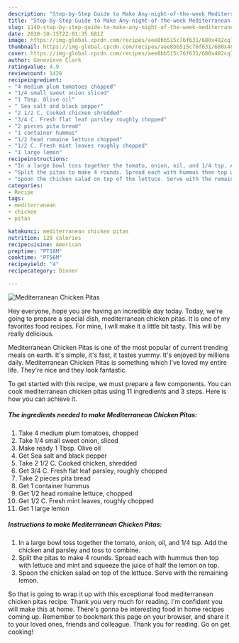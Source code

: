 ```yaml
---
description: "Step-by-Step Guide to Make Any-night-of-the-week Mediterranean Chicken Pitas"
title: "Step-by-Step Guide to Make Any-night-of-the-week Mediterranean Chicken Pitas"
slug: 1140-step-by-step-guide-to-make-any-night-of-the-week-mediterranean-chicken-pitas
date: 2020-10-15T22:01:35.681Z
image: https://img-global.cpcdn.com/recipes/aee8bb515c76f631/680x482cq70/mediterranean-chicken-pitas-recipe-main-photo.jpg
thumbnail: https://img-global.cpcdn.com/recipes/aee8bb515c76f631/680x482cq70/mediterranean-chicken-pitas-recipe-main-photo.jpg
cover: https://img-global.cpcdn.com/recipes/aee8bb515c76f631/680x482cq70/mediterranean-chicken-pitas-recipe-main-photo.jpg
author: Genevieve Clark
ratingvalue: 4.9
reviewcount: 1428
recipeingredient:
- "4 medium plum tomatoes chopped"
- "1/4 small sweet onion sliced"
- "1 Tbsp. Olive oil"
- " Sea salt and black pepper"
- "2 1/2 C. Cooked chicken shredded"
- "3/4 C. Fresh flat leaf parsley roughly chopped"
- "2 pieces pita bread"
- "1 container hummus"
- "1/2 head romaine lettuce chopped"
- "1/2 C. Fresh mint leaves roughly chopped"
- "1 large lemon"
recipeinstructions:
- "In a large bowl toss together the tomato, onion, oil, and 1/4 tsp. Add the chicken and parsley and toss to combine."
- "Split the pitas to make 4 rounds. Spread each with hummus then top with lettuce and mint and squeeze the juice of half the lemon on top."
- "Spoon the chicken salad on top of the lettuce. Serve with the remaining lemon."
categories:
- Recipe
tags:
- mediterranean
- chicken
- pitas

katakunci: mediterranean chicken pitas 
nutrition: 128 calories
recipecuisine: American
preptime: "PT18M"
cooktime: "PT56M"
recipeyield: "4"
recipecategory: Dinner

---
```



![Mediterranean Chicken Pitas](https://img-global.cpcdn.com/recipes/aee8bb515c76f631/680x482cq70/mediterranean-chicken-pitas-recipe-main-photo.jpg)

Hey everyone, hope you are having an incredible day today. Today, we're going to prepare a special dish, mediterranean chicken pitas. It is one of my favorites food recipes. For mine, I will make it a little bit tasty. This will be really delicious.

Mediterranean Chicken Pitas is one of the most popular of current trending meals on earth. It's simple, it's fast, it tastes yummy. It's enjoyed by millions daily. Mediterranean Chicken Pitas is something which I've loved my entire life. They're nice and they look fantastic.




To get started with this recipe, we must prepare a few components. You can cook mediterranean chicken pitas using 11 ingredients and 3 steps. Here is how you can achieve it.

<!--inarticleads1-->

##### The ingredients needed to make Mediterranean Chicken Pitas:

1. Take 4 medium plum tomatoes, chopped
1. Take 1/4 small sweet onion, sliced
1. Make ready 1 Tbsp. Olive oil
1. Get  Sea salt and black pepper
1. Take 2 1/2 C. Cooked chicken, shredded
1. Get 3/4 C. Fresh flat leaf parsley, roughly chopped
1. Take 2 pieces pita bread
1. Get 1 container hummus
1. Get 1/2 head romaine lettuce, chopped
1. Get 1/2 C. Fresh mint leaves, roughly chopped
1. Get 1 large lemon




<!--inarticleads2-->

##### Instructions to make Mediterranean Chicken Pitas:

1. In a large bowl toss together the tomato, onion, oil, and 1/4 tsp. Add the chicken and parsley and toss to combine.
1. Split the pitas to make 4 rounds. Spread each with hummus then top with lettuce and mint and squeeze the juice of half the lemon on top.
1. Spoon the chicken salad on top of the lettuce. Serve with the remaining lemon.




So that is going to wrap it up with this exceptional food mediterranean chicken pitas recipe. Thank you very much for reading. I'm confident you will make this at home. There's gonna be interesting food in home recipes coming up. Remember to bookmark this page on your browser, and share it to your loved ones, friends and colleague. Thank you for reading. Go on get cooking!
